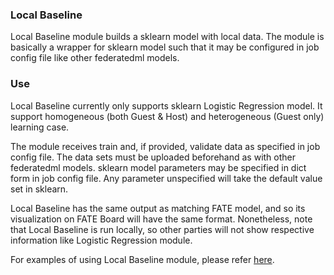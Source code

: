 ### Local Baseline

Local Baseline module builds a sklearn model with local data. The module is basically a wrapper for sklearn model such that it may be configured in job config file like other federatedml models.

### Use

Local Baseline currently only supports sklearn Logistic Regression model. It support homogeneous (both Guest & Host) and heterogeneous (Guest only) learning case.

The module receives train and, if provided, validate data as specified in job config file. The data sets must be uploaded beforehand as with other federatedml models. sklearn model parameters may be specified in dict form in job config file. Any parameter unspecified will take the default value set in sklearn.

Local Baseline has the same output as matching FATE model, and so its visualization on FATE Board will have the same format. Nonetheless, note that Local Baseline is run locally, so other parties will not show respective information like Logistic Regression module.

For examples of using Local Baseline module, please refer [here](../../examples/federatedml-1.x-examples/local_baseline).